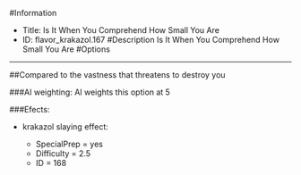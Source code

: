 #Information
 - Title: Is It When You Comprehend How Small You Are
 - ID: flavor_krakazol.167
#Description
Is It When You Comprehend How Small You Are
#Options

___
##Compared to the vastness that threatens to destroy you

###AI weighting:
AI weights this option at 5


###Efects:<ul><li>krakazol slaying effect:</li><ul><li>SpecialPrep = yes</li><li>Difficulty = 2.5</li><li>ID = 168</li></ul></ul>
